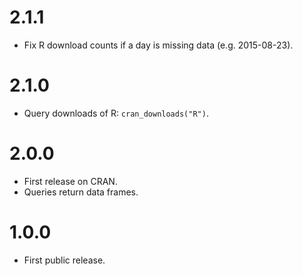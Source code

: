 
# 2.1.1

* Fix R download counts if a day is missing data (e.g. 2015-08-23).

# 2.1.0

* Query downloads of R: `cran_downloads("R")`.

# 2.0.0

* First release on CRAN.
* Queries return data frames.

# 1.0.0

* First public release.
